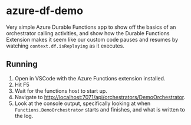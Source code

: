 # azure-df-demo

Very simple Azure Durable Functions app to show off the basics of an orchestrator calling activities, and show how the Durable Functions Extension makes it seem like our custom code pauses and resumes by watching `context.df.isReplaying` as it executes.

## Running

1. Open in VSCode with the Azure Functions extension installed.
2. Hit F5
3. Wait for the functions host to start up.
4. Navigate to <http://localhost:7071/api/orchestrators/DemoOrchestrator>.
5. Look at the console output, specifically looking at when `Functions.DemoOrchestrator` starts and finishes, and what is written to the log.
